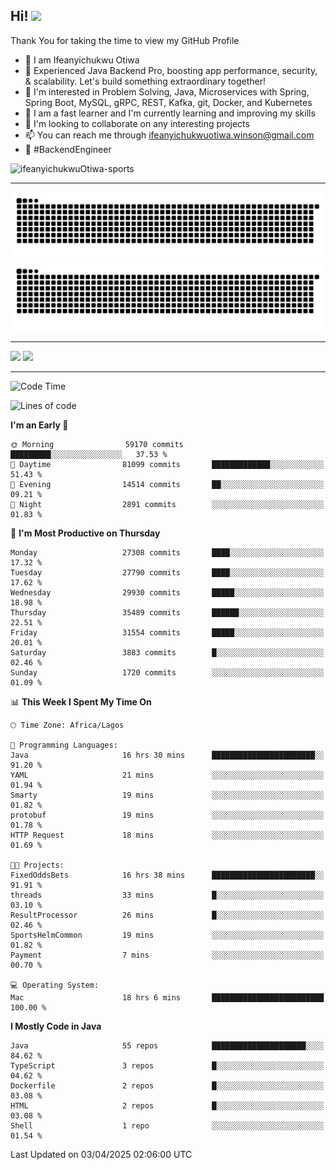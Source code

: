 <!-- BLOG-POST-LIST:START --><!-- BLOG-POST-LIST:END -->

## Hi! <img src="https://media.giphy.com/media/hvRJCLFzcasrR4ia7z/giphy.gif" width="4%"> 

Thank You for taking the time to view my GitHub Profile

- 👋 I am Ifeanyichukwu Otiwa
- 🚀 Experienced Java Backend Pro, boosting app performance, security, & scalability. Let's build something extraordinary together!
- 👀 I'm interested in Problem Solving, Java, Microservices with Spring, Spring Boot, MySQL, gRPC, REST, Kafka, git, Docker, and Kubernetes
- 🌱 I am a fast learner and I'm currently learning and improving my skills
- 💞️ I'm looking to collaborate on any interesting projects
- 📫 You can reach me through ifeanyichukwuotiwa.winson@gmail.com
- 🚀 #BackendEngineer

<p align="left" marginTop="10px"> <img src="https://komarev.com/ghpvc/?username=ifeanyichukwuOtiwa-sports&label=Profile%20views&color=0e75b6&style=for-the-badge" alt="ifeanyichukwuOtiwa-sports" /> </p>

***

<!--🐍📈SNAKEGRAPH / 🌐WEBSITE: https://github.com/Platane/snk -->
![github contribution grid snake animation](https://raw.githubusercontent.com/ifeanyichukwuOtiwa-sports/ifeanyichukwuOtiwa-sports/output/github-contribution-grid-snake-dark.svg#gh-dark-mode-only)![github contribution grid snake animation](https://raw.githubusercontent.com/ifeanyichukwuOtiwa-sports/ifeanyichukwuOtiwa-sports/output/github-contribution-grid-snake.svg#gh-light-mode-only)

***

<p float="left">
  <img float="left" src="https://github-readme-stats.vercel.app/api?username=ifeanyichukwuOtiwa-sports&count_private=true&include_all_commits=true&theme=react&show_icons=true" />
  <img float="right" src="https://github-readme-stats.vercel.app/api/top-langs/?username=ifeanyichukwuOtiwa-sports&layout=compact&show_icons=true&theme=react" /> 
</p>

***



<!--START_SECTION:waka-->
![Code Time](http://img.shields.io/badge/Code%20Time-3%2C584%20hrs%206%20mins-blue)

![Lines of code](https://img.shields.io/badge/From%20Hello%20World%20I%27ve%20Written-44.4%20million%20lines%20of%20code-blue)

**I'm an Early 🐤** 

```text
🌞 Morning                59170 commits       █████████░░░░░░░░░░░░░░░░   37.53 % 
🌆 Daytime                81099 commits       █████████████░░░░░░░░░░░░   51.43 % 
🌃 Evening                14514 commits       ██░░░░░░░░░░░░░░░░░░░░░░░   09.21 % 
🌙 Night                  2891 commits        ░░░░░░░░░░░░░░░░░░░░░░░░░   01.83 % 
```
📅 **I'm Most Productive on Thursday** 

```text
Monday                   27308 commits       ████░░░░░░░░░░░░░░░░░░░░░   17.32 % 
Tuesday                  27790 commits       ████░░░░░░░░░░░░░░░░░░░░░   17.62 % 
Wednesday                29930 commits       █████░░░░░░░░░░░░░░░░░░░░   18.98 % 
Thursday                 35489 commits       ██████░░░░░░░░░░░░░░░░░░░   22.51 % 
Friday                   31554 commits       █████░░░░░░░░░░░░░░░░░░░░   20.01 % 
Saturday                 3883 commits        █░░░░░░░░░░░░░░░░░░░░░░░░   02.46 % 
Sunday                   1720 commits        ░░░░░░░░░░░░░░░░░░░░░░░░░   01.09 % 
```


📊 **This Week I Spent My Time On** 

```text
🕑︎ Time Zone: Africa/Lagos

💬 Programming Languages: 
Java                     16 hrs 30 mins      ███████████████████████░░   91.20 % 
YAML                     21 mins             ░░░░░░░░░░░░░░░░░░░░░░░░░   01.94 % 
Smarty                   19 mins             ░░░░░░░░░░░░░░░░░░░░░░░░░   01.82 % 
protobuf                 19 mins             ░░░░░░░░░░░░░░░░░░░░░░░░░   01.78 % 
HTTP Request             18 mins             ░░░░░░░░░░░░░░░░░░░░░░░░░   01.69 % 

🐱‍💻 Projects: 
FixedOddsBets            16 hrs 38 mins      ███████████████████████░░   91.91 % 
threads                  33 mins             █░░░░░░░░░░░░░░░░░░░░░░░░   03.10 % 
ResultProcessor          26 mins             █░░░░░░░░░░░░░░░░░░░░░░░░   02.46 % 
SportsHelmCommon         19 mins             ░░░░░░░░░░░░░░░░░░░░░░░░░   01.82 % 
Payment                  7 mins              ░░░░░░░░░░░░░░░░░░░░░░░░░   00.70 % 

💻 Operating System: 
Mac                      18 hrs 6 mins       █████████████████████████   100.00 % 
```

**I Mostly Code in Java** 

```text
Java                     55 repos            █████████████████████░░░░   84.62 % 
TypeScript               3 repos             █░░░░░░░░░░░░░░░░░░░░░░░░   04.62 % 
Dockerfile               2 repos             █░░░░░░░░░░░░░░░░░░░░░░░░   03.08 % 
HTML                     2 repos             █░░░░░░░░░░░░░░░░░░░░░░░░   03.08 % 
Shell                    1 repo              ░░░░░░░░░░░░░░░░░░░░░░░░░   01.54 % 
```




 Last Updated on 03/04/2025 02:06:00 UTC
<!--END_SECTION:waka-->

<!--
<p align="center">
![trophy](https://github-profile-trophy.vercel.app/?username=ifeanyichukwuOtiwa-sports&theme=onedark) (https://github.com/ryo-ma/github-profile-trophy)
</p>
-->

<!---
ifeanyi-otiwa/ifeanyi-otiwa is a ✨ special ✨ repository because its `README.md` (this file) appears on your GitHub profile.
You can click the Preview link to take a look at your changes.
--->
